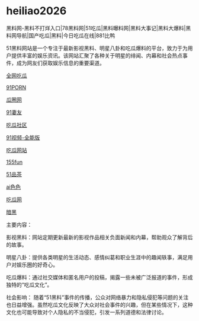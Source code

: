 # heiliao2026
黑料网-黑料不打烊入口|78黑料网|51吃瓜|黑料曝料网|黑料大事记|黑料大爆料|黑料网导航|国产吃瓜|黑料|今日吃瓜在线|881比鸭

51黑料网站是一个专注于最新影视黑料、明星八卦和吃瓜爆料的平台，致力于为用户提供丰富的娱乐资讯。该网站汇聚了各种关于明星的绯闻、内幕和社会热点事件，成为网友们获取娱乐信息的重要渠道。

<a href="https://cg4-21.pages.dev/">全网吃瓜</a>

<a href="https://91porn-05.pages.dev/">91PORN</a>

<a href="https://cg6-21.pages.dev/">瓜圈网</a>

<a href="https://91qiyou-05.pages.dev/">91妻友</a>

<a href="https://cg5-24.pages.dev/">吃瓜社区</a>

<a href="https://shipin-05.pages.dev/">91视频-全能版</a>

<a href="https://cg1-27.pages.dev/">吃瓜网站</a>

<a href="https://155fun-5.pages.dev/">155fun</a>

<a href="https://pc8-34.pages.dev/">51品茶</a>

<a href="https://aisese.pages.dev/">ai色色</a>

<a href="https://cg1-39.pages.dev/">吃瓜网</a>

<a href="https://anhei05.pages.dev/">暗黑</a>

主要内容：

影视黑料：网站定期更新最新的影视作品相关负面新闻和内幕，帮助观众了解背后的故事。

明星八卦：提供各类明星的生活动态、感情纠葛和职业生涯中的趣闻轶事，满足用户对娱乐圈的好奇心。

吃瓜爆料：通过社交媒体和匿名用户的投稿，揭露一些未被广泛报道的事件，形成独特的“吃瓜文化”。

社会影响：
随着“51黑料”事件的传播，公众对网络暴力和隐私侵犯等问题的关注也日益增强。虽然吃瓜文化反映了大众对社会事件的兴趣，但在某些情况下，这种文化也可能导致对个人隐私的不当侵犯，引发一系列道德和法律讨论。
